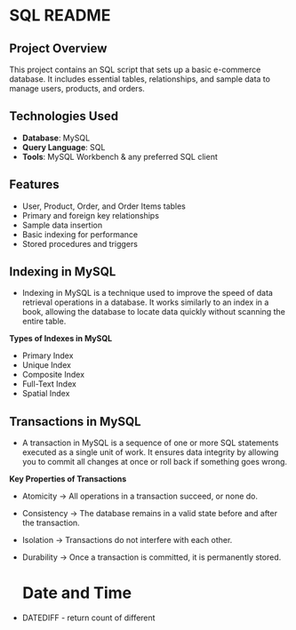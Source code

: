 # SQL README

## Project Overview
This project contains an SQL script  that sets up a basic e-commerce database. It includes essential tables, relationships, and sample data to manage users, products, and orders.

## Technologies Used
- **Database**: MySQL
- **Query Language**: SQL
- **Tools**: MySQL Workbench & any preferred SQL client

## Features
- User, Product, Order, and Order Items tables
- Primary and foreign key relationships
- Sample data insertion
- Basic indexing for performance
- Stored procedures and triggers
## Indexing in MySQL
- Indexing in MySQL is a technique used to improve the speed of data retrieval operations in a database. It works similarly to an index in a book, allowing the database to locate data quickly without scanning the entire table.
   
**Types of Indexes in MySQL**

  - Primary Index
  - Unique Index
  - Composite Index
  - Full-Text Index
  - Spatial Index
    
## Transactions in MySQL

- A transaction in MySQL is a sequence of one or more SQL statements executed as a single unit of work. It ensures data integrity by allowing you to commit all changes at once or roll back if something goes wrong.

**Key Properties of Transactions**

 - Atomicity →   All operations in a transaction succeed, or none do.
 - Consistency → The database remains in a valid state before and after the transaction.
 - Isolation →   Transactions do not interfere with each other.
 - Durability →  Once a transaction is committed, it is permanently stored.

   # Date and Time
- DATEDIFF - return count of different
